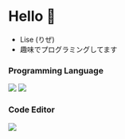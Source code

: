 # Hello 👋
- Lise (りぜ)
- 趣味でプログラミングしてます

<h3>Programming Language</h3>
<section>
  <a href="https://www.python.org/"><img src="https://img.shields.io/badge/-Python-f9dc3e.svg?logo=python&style=plastic"></a>
  <a href="https://en.wikipedia.org/wiki/JavaScript"><img src="https://img.shields.io/badge/-Javascript-276DC3.svg?logo=javascript&style=plastic"></a>
</section>

<h3>Code Editor</h3>
<section>
  <a href="https://github.com/microsoft/vscode"><img src="https://img.shields.io/badge/-Visual Studio Code-007ACC.svg?logo=visualstudiocode&style=plastic"></a>
</section>
